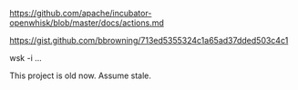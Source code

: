 https://github.com/apache/incubator-openwhisk/blob/master/docs/actions.md

https://gist.github.com/bbrowning/713ed5355324c1a65ad37dded503c4c1

wsk -i ...

This project is old now. Assume stale.
